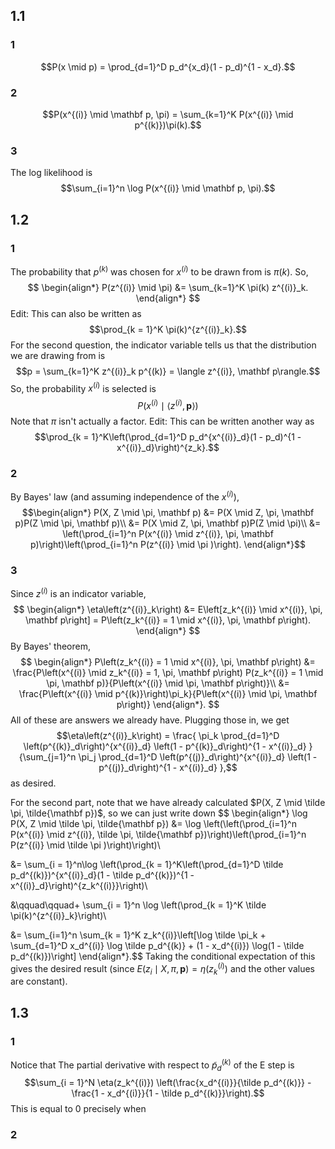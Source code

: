 ## 1.1
### 1
$$P(x \mid p) = \prod_{d=1}^D p_d^{x_d}(1 - p_d)^{1 - x_d}.$$
### 2
$$P(x^{(i)} \mid \mathbf p, \pi) = \sum_{k=1}^K P(x^{(i)} \mid p^{(k)})\pi(k).$$
### 3
The log likelihood is
$$\sum_{i=1}^n \log P(x^{(i)} \mid \mathbf p, \pi).$$
## 1.2
### 1
The probability that $p^{(k)}$ was chosen for $x^{(i)}$ to be drawn from is $\pi(k)$.  So,
$$
\begin{align*}
P(z^{(i)} \mid \pi) &= \sum_{k=1}^K \pi(k) z^{(i)}_k.
\end{align*}
$$
Edit:  This can also be written as
$$\prod_{k = 1}^K \pi(k)^{z^{(i)}_k}.$$
For the second question, the indicator variable tells us that the distribution we are drawing from is
$$p = \sum_{k=1}^K z^{(i)}_k p^{(k)} = \langle z^{(i)}, \mathbf p\rangle.$$
So, the probability $x^{(i)}$ is selected is
$$P\left(x^{(i)} \mid \langle z^{(i)}, \mathbf p\rangle\right)$$
Note that $\pi$ isn't actually a factor.  Edit:  This can be written another way as
$$\prod_{k = 1}^K\left(\prod_{d=1}^D p_d^{x^{(i)}_d}(1 - p_d)^{1 - x^{(i)}_d}\right)^{z_k}.$$

### 2
By Bayes' law (and assuming independence of the $x^{(i)}$),
$$\begin{align*}
P(X, Z \mid \pi, \mathbf p) &= P(X \mid Z, \pi, \mathbf p)P(Z \mid \pi, \mathbf p)\\
&= P(X \mid Z, \pi, \mathbf p)P(Z \mid \pi)\\
&= \left(\prod_{i=1}^n P(x^{(i)} \mid z^{(i)}, \pi, \mathbf p)\right)\left(\prod_{i=1}^n P(z^{(i)} \mid \pi )\right).
\end{align*}$$
### 3
Since $z^{(i)}$ is an indicator variable,
$$
\begin{align*}
\eta\left(z^{(i)}_k\right) &= E\left[z_k^{(i)} \mid x^{(i)}, \pi, \mathbf p\right] = P\left(z_k^{(i)} = 1 \mid x^{(i)}, \pi, \mathbf p\right).
\end{align*}
$$
By Bayes' theorem,
$$
\begin{align*}
P\left(z_k^{(i)} = 1 \mid x^{(i)}, \pi, \mathbf p\right) &= \frac{P\left(x^{(i)} \mid z_k^{(i)} = 1, \pi, \mathbf p\right) P(z_k^{(i)} = 1 \mid \pi, \mathbf p)}{P\left(x^{(i)} \mid \pi, \mathbf p\right)}\\
&= \frac{P\left(x^{(i)} \mid p^{(k)}\right)\pi_k}{P\left(x^{(i)} \mid \pi, \mathbf p\right)}
\end{align*}.
$$
All of these are answers we already have.  Plugging those in, we get
$$\eta\left(z^{(i)}_k\right) = \frac{
	\pi_k \prod_{d=1}^D
	\left(p^{(k)}_d\right)^{x^{(i)}_d}
	\left(1 - p^{(k)}_d\right)^{1 - x^{(i)}_d}
}{\sum_{j=1}^n
	\pi_j \prod_{d=1}^D
	\left(p^{(j)}_d\right)^{x^{(i)}_d}
	\left(1 - p^{(j)}_d\right)^{1 - x^{(i)}_d}
},$$
as desired.

For the second part, note that we have already calculated $P(X, Z \mid \tilde \pi, \tilde{\mathbf p})$, so we can just write down
$$
\begin{align*}
\log P(X, Z \mid \tilde \pi, \tilde{\mathbf p}) &= \log \left(\left(\prod_{i=1}^n P(x^{(i)} \mid z^{(i)}, \tilde \pi, \tilde{\mathbf p})\right)\left(\prod_{i=1}^n P(z^{(i)} \mid \tilde \pi )\right)\right)\\

&= \sum_{i = 1}^n\log \left(\prod_{k = 1}^K\left(\prod_{d=1}^D \tilde p_d^{(k)})^{x^{(i)}_d}(1 - \tilde p_d^{(k)})^{1 - x^{(i)}_d}\right)^{z_k^{(i)}}\right)\\

&\qquad\qquad+ \sum_{i = 1}^n \log \left(\prod_{k = 1}^K \tilde \pi(k)^{z^{(i)}_k}\right)\\

&= \sum_{i=1}^n \sum_{k = 1}^K z_k^{(i)}\left[\log \tilde \pi_k + \sum_{d=1}^D x_d^{(i)} \log \tilde p_d^{(k)} + (1 - x_d^{(i)}) \log(1 - \tilde p_d^{(k)})\right]
\end{align*}.$$
Taking the conditional expectation of this gives the desired result (since $E(z_i \mid X, \pi, \mathbf p) = \eta(z_k^{(i)})$ and the other values are constant).

## 1.3
### 1
Notice that
The partial derivative with respect to $\tilde p_d^{(k)}$ of the E step is
$$\sum_{i = 1}^N \eta(z_k^{(i)}) \left(\frac{x_d^{(i)}}{\tilde p_d^{(k)}} - \frac{1 - x_d^{(i)}}{1 - \tilde p_d^{(k)}}\right).$$
This is equal to $0$ precisely when

### 2

